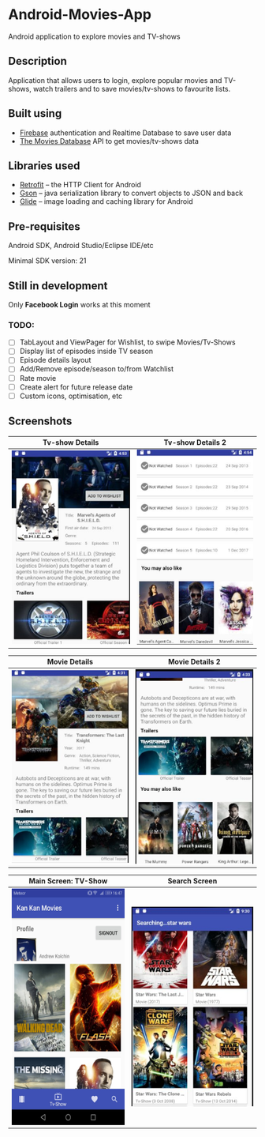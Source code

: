 # Android-Movies-App
Android application to explore movies and TV-shows
## Description
Application that allows users to login, explore popular movies and TV-shows, watch trailers
and to save movies/tv-shows to favourite lists.
## Built using
* [Firebase](https://firebase.google.com/) authentication and Realtime Database to save user data
* [The Movies Database](https://www.themoviedb.org/) API to get movies/tv-shows data
## Libraries used
* [Retrofit](http://square.github.io/retrofit/) – the HTTP Client for Android
* [Gson](https://github.com/google/gson) – java serialization library to convert objects to JSON and back
* [Glide](https://github.com/bumptech/glide) – image loading and caching library for Android
## Pre-requisites
Android SDK, Android Studio/Eclipse IDE/etc

Minimal SDK version: 21
## Still in development
Only **Facebook Login** works at this moment
### TODO:
* [ ] TabLayout and ViewPager for Wishlist, to swipe Movies/Tv-Shows
* [ ] Display list of episodes inside TV season
* [ ] Episode details layout
* [ ] Add/Remove episode/season to/from Watchlist
* [ ] Rate movie
* [ ] Create alert for future release date
* [ ] Custom icons, optimisation, etc

## Screenshots
Tv-show Details           |  Tv-show Details 2
:-------------------------:|:-------------------------:
![Tv-show Details](Screenshots/TvDetails.jpg) |  ![Tv-show Details2](Screenshots/TvDetails2.jpg)

Movie Details           |  Movie Details 2
:-------------------------:|:-------------------------:
![Movie Details](Screenshots/transformers_md.jpg) |  ![Movie Details2](Screenshots/transformers_md2.jpg)

Main Screen: TV-Show          |  Search Screen
:-------------------------:|:-------------------------:
<img src="Screenshots/Popular_TV.jpg" height="479" /> |  ![Search screen](Screenshots/Search.jpg)

